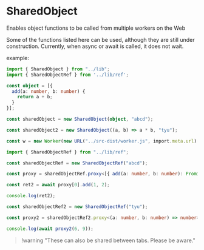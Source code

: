 # SharedObject
Enables object functions to be called from multiple workers on the Web

Some of the functions listed here can be used, although they are still under construction.
Currently, when async or await is called, it does not wait.

example:

```typescript:main.ts
import { SharedObject } from "../lib";
import { SharedObjectRef } from '../lib/ref';

const object = [{
  add(a: number, b: number) {
    return a + b;
  }
}];

const sharedObject = new SharedObject(object, "abcd");

const sharedObject2 = new SharedObject((a, b) => a * b, "tyu");

const w = new Worker(new URL("../src-dist/worker.js", import.meta.url).href, { type: "module" });
```

```typescript:worker.ts
import { SharedObjectRef } from "../lib/ref";

const sharedObjectRef = new SharedObjectRef("abcd");

const proxy = sharedObjectRef.proxy<[{ add(a: number, b: number): Promise<number> }]>();

const ret2 = await proxy[0].add(1, 2);

console.log(ret2);

const sharedObjectRef2 = new SharedObjectRef("tyu");

const proxy2 = sharedObjectRef2.proxy<(a: number, b: number) => number>();

console.log(await proxy2(6, 9));
```
> !warning
> "These can also be shared between tabs. Please be aware."
